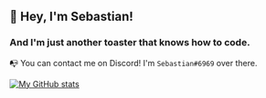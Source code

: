 ## 👋 Hey, I'm Sebastian! 
### And I'm just another toaster that knows how to code.

📭 You can contact me on Discord! I'm `Sebastian#6969` over there.

[![My GitHub stats](https://github-readme-stats.vercel.app/api?username=isebasus&count_private=true)](https://github.com/anuraghazra/github-readme-stats)


